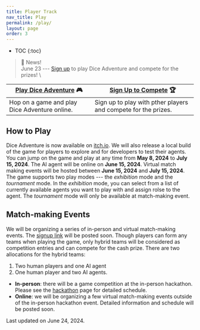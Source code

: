 ```yaml
---
title: Player Track
nav_title: Play
permalink: /play/
layout: page
order: 3
---
```


* TOC
{:toc}

> 📢 News! <br>
> June 23 --- [Sign up](https://gatech.co1.qualtrics.com/jfe/form/SV_bqqsRdimotXh8nI) to play Dice Adventure and compete for the prizes! \\
<!-- > Competition sign up link and match-making schedule will be released soon! -->

|[Play Dice Adventure](https://cmu-tact.itch.io/dice-adventure) 🎮       |[Sign Up to Compete](https://gatech.co1.qualtrics.com/jfe/form/SV_bqqsRdimotXh8nI) 🏆         |
|----------------------|---------------------|
|Hop on a game and play Dice Adventure online.               |Sign up to play with pther players and compete for the prizes.                 |

## How to Play
Dice Adventure is now available on [itch.io](https://cmu-tact.itch.io/dice-adventure). We will also release a local build of the game for players to explore and for developers to test their agents. You can jump on the game and play at any time from **May 8, 2024** to **July 15, 2024**. The AI agent will be online on **June 15, 2024**. Virtual match making events will be hosted between **June 15, 2024** and **July 15, 2024**. The game supports two play modes --- the *exhibition* mode and the *tournament* mode. In the *exhibition* mode, you can select from a list of currently available agents you want to play with and assign rolse to the agent. The *tournament* mode will only be available at match-making event.

<!-- exhibition mode -->
<!-- tournament mode -->

## Match-making Events

<!-- signup link for competitions -->
We will be organizing a series of in-person and virtual match-making events. The [signup link]() will be posted soon. Though players can form any teams when playing the game, only hybrid teams will be considered as competition entries and can compete for the cash prize. There are two allocations for the hybrid teams: 
1. Two human players and one AI agent
2. One human player and two AI agents.

- **In-person**: there will be a game competition at the in-person hackathon. Please see the [hackathon](/hackathon/) page for detailed schedule. 
- **Online**: we will be organizing a few virtual match-making events outside of the in-person hackathon event. Detailed information and schedule will be posted soon.

Last updated on June 24, 2024.
